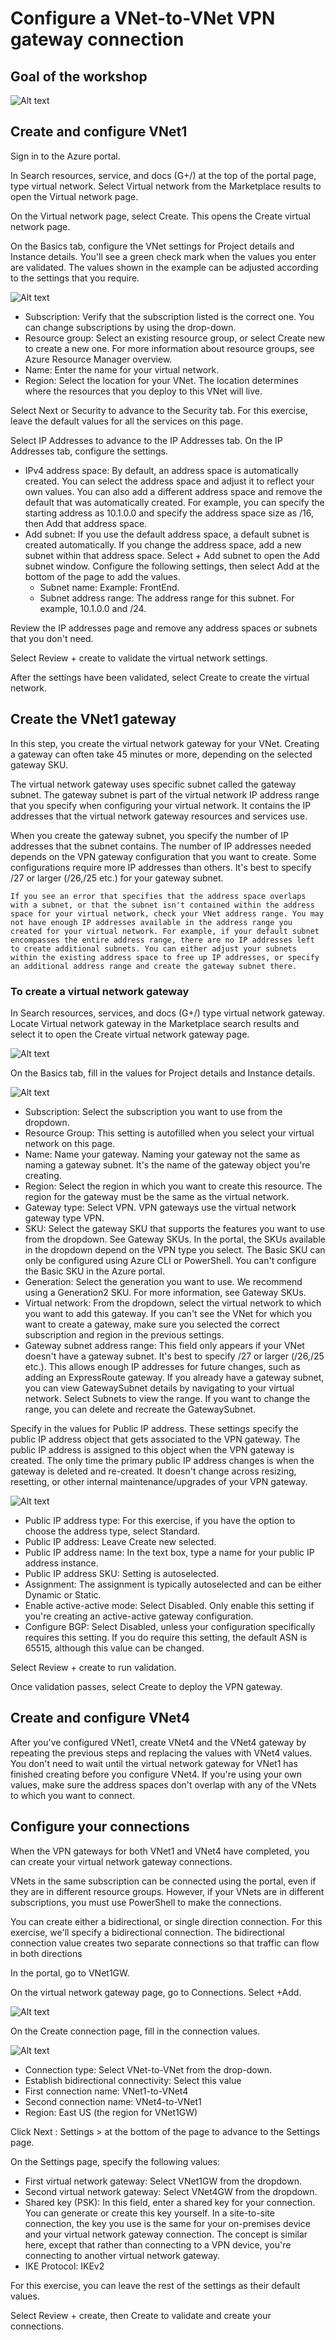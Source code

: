 # Configure a VNet-to-VNet VPN gateway connection

## Goal of the workshop
![Alt text](image-73.png)

## Create and configure VNet1
Sign in to the Azure portal.

In Search resources, service, and docs (G+/) at the top of the portal page, type virtual network. Select Virtual network from the Marketplace results to open the Virtual network page.

On the Virtual network page, select Create. This opens the Create virtual network page.

On the Basics tab, configure the VNet settings for Project details and Instance details. You'll see a green check mark when the values you enter are validated. The values shown in the example can be adjusted according to the settings that you require.

![Alt text](image-74.png)

- Subscription: Verify that the subscription listed is the correct one. You can change subscriptions by using the drop-down.
- Resource group: Select an existing resource group, or select Create new to create a new one. For more information about resource groups, see Azure Resource Manager overview.
- Name: Enter the name for your virtual network.
- Region: Select the location for your VNet. The location determines where the resources that you deploy to this VNet will live.

Select Next or Security to advance to the Security tab. For this exercise, leave the default values for all the services on this page.

Select IP Addresses to advance to the IP Addresses tab. On the IP Addresses tab, configure the settings.

- IPv4 address space: By default, an address space is automatically created. You can select the address space and adjust it to reflect your own values. You can also add a different address space and remove the default that was automatically created. For example, you can specify the starting address as 10.1.0.0 and specify the address space size as /16, then Add that address space.
- Add subnet: If you use the default address space, a default subnet is created automatically. If you change the address space, add a new subnet within that address space. Select + Add subnet to open the Add subnet window. Configure the following settings, then select Add at the bottom of the page to add the values.
  - Subnet name: Example: FrontEnd.
  - Subnet address range: The address range for this subnet. For example, 10.1.0.0 and /24.

Review the IP addresses page and remove any address spaces or subnets that you don't need.

Select Review + create to validate the virtual network settings.

After the settings have been validated, select Create to create the virtual network.

## Create the VNet1 gateway
In this step, you create the virtual network gateway for your VNet. Creating a gateway can often take 45 minutes or more, depending on the selected gateway SKU.

The virtual network gateway uses specific subnet called the gateway subnet. The gateway subnet is part of the virtual network IP address range that you specify when configuring your virtual network. It contains the IP addresses that the virtual network gateway resources and services use.

When you create the gateway subnet, you specify the number of IP addresses that the subnet contains. The number of IP addresses needed depends on the VPN gateway configuration that you want to create. Some configurations require more IP addresses than others. It's best to specify /27 or larger (/26,/25 etc.) for your gateway subnet.

```
If you see an error that specifies that the address space overlaps with a subnet, or that the subnet isn't contained within the address space for your virtual network, check your VNet address range. You may not have enough IP addresses available in the address range you created for your virtual network. For example, if your default subnet encompasses the entire address range, there are no IP addresses left to create additional subnets. You can either adjust your subnets within the existing address space to free up IP addresses, or specify an additional address range and create the gateway subnet there.
```

### To create a virtual network gateway
In Search resources, services, and docs (G+/) type virtual network gateway. Locate Virtual network gateway in the Marketplace search results and select it to open the Create virtual network gateway page.

![Alt text](image-75.png)

On the Basics tab, fill in the values for Project details and Instance details.

![Alt text](image-76.png)

- Subscription: Select the subscription you want to use from the dropdown.
- Resource Group: This setting is autofilled when you select your virtual network on this page.
- Name: Name your gateway. Naming your gateway not the same as naming a gateway subnet. It's the name of the gateway object you're creating.
- Region: Select the region in which you want to create this resource. The region for the gateway must be the same as the virtual network.
- Gateway type: Select VPN. VPN gateways use the virtual network gateway type VPN.
- SKU: Select the gateway SKU that supports the features you want to use from the dropdown. See Gateway SKUs. In the portal, the SKUs available in the dropdown depend on the VPN type you select. The Basic SKU can only be configured using Azure CLI or PowerShell. You can't configure the Basic SKU in the Azure portal.
- Generation: Select the generation you want to use. We recommend using a Generation2 SKU. For more information, see Gateway SKUs.
- Virtual network: From the dropdown, select the virtual network to which you want to add this gateway. If you can't see the VNet for which you want to create a gateway, make sure you selected the correct subscription and region in the previous settings.
- Gateway subnet address range: This field only appears if your VNet doesn't have a gateway subnet. It's best to specify /27 or larger (/26,/25 etc.). This allows enough IP addresses for future changes, such as adding an ExpressRoute gateway. If you already have a gateway subnet, you can view GatewaySubnet details by navigating to your virtual network. Select Subnets to view the range. If you want to change the range, you can delete and recreate the GatewaySubnet.

Specify in the values for Public IP address. These settings specify the public IP address object that gets associated to the VPN gateway. The public IP address is assigned to this object when the VPN gateway is created. The only time the primary public IP address changes is when the gateway is deleted and re-created. It doesn't change across resizing, resetting, or other internal maintenance/upgrades of your VPN gateway.

![Alt text](image-77.png)

- Public IP address type: For this exercise, if you have the option to choose the address type, select Standard.
- Public IP address: Leave Create new selected.
- Public IP address name: In the text box, type a name for your public IP address instance.
- Public IP address SKU: Setting is autoselected.
- Assignment: The assignment is typically autoselected and can be either Dynamic or Static.
- Enable active-active mode: Select Disabled. Only enable this setting if you're creating an active-active gateway configuration.
- Configure BGP: Select Disabled, unless your configuration specifically requires this setting. If you do require this setting, the default ASN is 65515, although this value can be changed.

Select Review + create to run validation.

Once validation passes, select Create to deploy the VPN gateway.

## Create and configure VNet4
After you've configured VNet1, create VNet4 and the VNet4 gateway by repeating the previous steps and replacing the values with VNet4 values. You don't need to wait until the virtual network gateway for VNet1 has finished creating before you configure VNet4. If you're using your own values, make sure the address spaces don't overlap with any of the VNets to which you want to connect.

## Configure your connections
When the VPN gateways for both VNet1 and VNet4 have completed, you can create your virtual network gateway connections.

VNets in the same subscription can be connected using the portal, even if they are in different resource groups. However, if your VNets are in different subscriptions, you must use PowerShell to make the connections.

You can create either a bidirectional, or single direction connection. For this exercise, we'll specify a bidirectional connection. The bidirectional connection value creates two separate connections so that traffic can flow in both directions

In the portal, go to VNet1GW.

On the virtual network gateway page, go to Connections. Select +Add.

![Alt text](image-78.png)

On the Create connection page, fill in the connection values.

![Alt text](image-79.png)

- Connection type: Select VNet-to-VNet from the drop-down.
- Establish bidirectional connectivity: Select this value
- First connection name: VNet1-to-VNet4
- Second connection name: VNet4-to-VNet1
- Region: East US (the region for VNet1GW)

Click Next : Settings > at the bottom of the page to advance to the Settings page.

On the Settings page, specify the following values:
- First virtual network gateway: Select VNet1GW from the dropdown.
- Second virtual network gateway: Select VNet4GW from the dropdown.
- Shared key (PSK): In this field, enter a shared key for your connection. You can generate or create this key yourself. In a site-to-site connection, the key you use is the same for your on-premises device and your virtual network gateway connection. The concept is similar here, except that rather than connecting to a VPN device, you're connecting to another virtual network gateway.
- IKE Protocol: IKEv2

For this exercise, you can leave the rest of the settings as their default values.

Select Review + create, then Create to validate and create your connections.